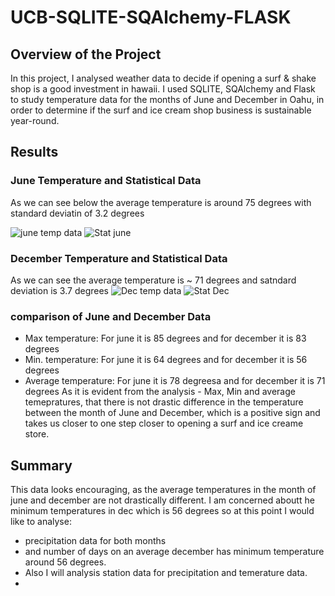 
# UCB-SQLITE-SQAlchemy-FLASK
## Overview of the Project
In this project, I analysed weather data to decide if opening a surf & shake shop is a good investment in hawaii. I used SQLITE, SQAlchemy and Flask to study temperature data for the months of June and December in Oahu, in order to determine if the surf and ice cream shop business is sustainable year-round.
## Results
### June Temperature and Statistical Data
As we can see below the average temperature is around 75 degrees with standard deviatin of 3.2 degrees

![june temp data](https://user-images.githubusercontent.com/69255270/118409929-b8884580-b641-11eb-8e1e-966a979f0330.jpg)
![Stat june](https://user-images.githubusercontent.com/69255270/118411793-3735b080-b64b-11eb-8d93-fd837ae604e1.jpg)
### December Temperature and Statistical Data
As we can see the average temperature is ~ 71 degrees and satndard deviation is 3.7 degrees
![Dec temp data](https://user-images.githubusercontent.com/69255270/118411788-300ea280-b64b-11eb-96b9-d07a4ad38d42.jpg)
![Stat Dec](https://user-images.githubusercontent.com/69255270/118411791-34d35680-b64b-11eb-9173-999f881dfe9d.jpg)

### comparison of June and December Data
- Max temperature: For june it is 85 degrees and for december it is 83 degrees
- Min. temperature: For june it is 64 degrees and for december it is 56 degrees
- Average temperature: For june it is 78 degreesa and for december it is 71 degrees
As it is evident from the analysis - Max, Min and average temepratures, that there is not drastic difference in the temperature between the month of June and December, which is a positive sign and takes us closer to one step closer to opening a surf and ice creame store.  

## Summary
This data looks encouraging, as the average temperatures in the month of june and december are not drastically different.  I am concerned aboutt he minimum temperatures in dec which is 56 degrees so at this point I would like to analyse:
- precipitation data for both months 
- and number of days on an average december has minimum temperature around 56 degrees. 
- Also I will analysis station data for precipitation and temerature data. 
-

